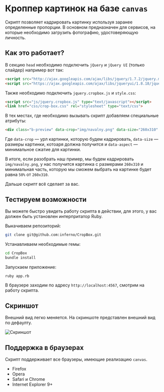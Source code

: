 # Кроппер картинок на базе `canvas`

Скрипт позволяет кадрировать картинку используя заранее определенные пропорции. В основном предназначен для сервисов, на которые необходимо загрузить фотографию, удостоверяющую личность. 

## Как это работает?

В секцию `head` необходимо подключить `jQuery` и `jQuery UI` (только слайдер) например вот так:

```html
<script src="http://ajax.googleapis.com/ajax/libs/jquery/1.7.2/jquery.min.js" type="text/javascript"></script>
<script src="https://ajax.googleapis.com/ajax/libs/jqueryui/1.8.18/jquery-ui.min.js" type="text/javascript"></script>
```

Также необходимо подключить `jquery.cropbox.js` и `style.css`:

```html
<script src="js/jquery.cropbox.js" type="text/javascript"></script>
<link href="css/crop-box.css" rel="stylesheet" type="text/css">
```

В тех местах, где необходимо вызывать скрипт добавляем специальные атрибуты:

```html
<div class="b-preview" data-crop="img/navalny.png" data-size="260x310" data-aspect=".5"></div>
```

Где `data-crop` — урл картинки, которую будем кадрировать, `data-size` — размеры картинки, котоаря должна получится и `data-aspect` — минимальное сжатие для картинки.

В итоге, если разобрать наш пример, мы будем кадрировать `img/navalny.png`, у нас получится картинка с размерами `260x310` и минимальная часть, которую мы сможем выбрать на картинке будет равна `50%` от `260x310`.

Дальше скрипт всё сделает за вас.

## Тестируем возможности

Вы можете быстро увидеть работу скрипта в действии, для этого, у вас должен быть установлен интерпритатор Ruby.

Выкачиваем репозиторий:

```bash
git clone git@github.com:inferno/CropBox.git
```
Устанавливаем необходимые гемы:

```bash
cd CropBox
bundle install
```
Запускаем приложение:

```bash
ruby app.rb
```

В браузере заходим по адресу `http://localhost:4567`, смотрим на работу скрипта.

## Скриншот

Внешний вид легко меняется. На скриншоте представлен внешний вид по дефаулту.

![Скриншот](https://github.com/inferno/cropbox/raw/master/images/view.jpg "Скриншот")

## Поддержка в браузерах

Скрипт поддерживает все браузеры, имеющие реализацию `canvas`.

* Firefox
* Opera
* Safari и Chrome
* Internet Explorer 9+
